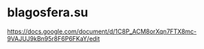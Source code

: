 # blagosfera.su

https://docs.google.com/document/d/1C8P_ACM8orXqn7FTX8mc-9VAJUJ9kBn95r8F6P6FKaY/edit
